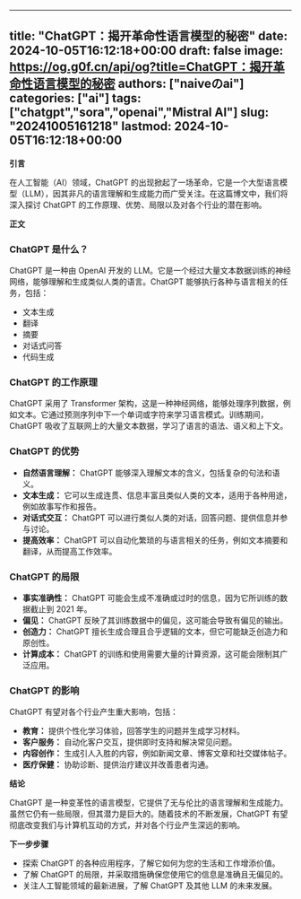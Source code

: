 
---
title: "ChatGPT：揭开革命性语言模型的秘密"
date: 2024-10-05T16:12:18+00:00
draft: false
image: https://og.g0f.cn/api/og?title=ChatGPT：揭开革命性语言模型的秘密
authors: ["naiveのai"]
categories: ["ai"]
tags: ["chatgpt","sora","openai","Mistral AI"]
slug: "20241005161218"
lastmod: 2024-10-05T16:12:18+00:00
---
**引言**

在人工智能（AI）领域，ChatGPT 的出现掀起了一场革命，它是一个大型语言模型（LLM），因其非凡的语言理解和生成能力而广受关注。在这篇博文中，我们将深入探讨 ChatGPT 的工作原理、优势、局限以及对各个行业的潜在影响。

**正文**

### ChatGPT 是什么？

ChatGPT 是一种由 OpenAI 开发的 LLM。它是一个经过大量文本数据训练的神经网络，能够理解和生成类似人类的语言。ChatGPT 能够执行各种与语言相关的任务，包括：

- 文本生成
- 翻译
- 摘要
- 对话式问答
- 代码生成

### ChatGPT 的工作原理

ChatGPT 采用了 Transformer 架构，这是一种神经网络，能够处理序列数据，例如文本。它通过预测序列中下一个单词或字符来学习语言模式。训练期间，ChatGPT 吸收了互联网上的大量文本数据，学习了语言的语法、语义和上下文。

### ChatGPT 的优势

- **自然语言理解：** ChatGPT 能够深入理解文本的含义，包括复杂的句法和语义。
- **文本生成：** 它可以生成连贯、信息丰富且类似人类的文本，适用于各种用途，例如故事写作和报告。
- **对话式交互：** ChatGPT 可以进行类似人类的对话，回答问题、提供信息并参与讨论。
- **提高效率：** ChatGPT 可以自动化繁琐的与语言相关的任务，例如文本摘要和翻译，从而提高工作效率。

### ChatGPT 的局限

- **事实准确性：** ChatGPT 可能会生成不准确或过时的信息，因为它所训练的数据截止到 2021 年。
- **偏见：** ChatGPT 反映了其训练数据中的偏见，这可能会导致有偏见的输出。
- **创造力：** ChatGPT 擅长生成合理且合乎逻辑的文本，但它可能缺乏创造力和原创性。
- **计算成本：** ChatGPT 的训练和使用需要大量的计算资源，这可能会限制其广泛应用。

### ChatGPT 的影响

ChatGPT 有望对各个行业产生重大影响，包括：

- **教育：** 提供个性化学习体验，回答学生的问题并生成学习材料。
- **客户服务：** 自动化客户交互，提供即时支持和解决常见问题。
- **内容创作：** 生成引人入胜的内容，例如新闻文章、博客文章和社交媒体帖子。
- **医疗保健：** 协助诊断、提供治疗建议并改善患者沟通。

**结论**

ChatGPT 是一种变革性的语言模型，它提供了无与伦比的语言理解和生成能力。虽然它仍有一些局限，但其潜力是巨大的。随着技术的不断发展，ChatGPT 有望彻底改变我们与计算机互动的方式，并对各个行业产生深远的影响。

**下一步步骤**

* 探索 ChatGPT 的各种应用程序，了解它如何为您的生活和工作增添价值。
* 了解 ChatGPT 的局限，并采取措施确保您使用它的信息是准确且无偏见的。
* 关注人工智能领域的最新进展，了解 ChatGPT 及其他 LLM 的未来发展。